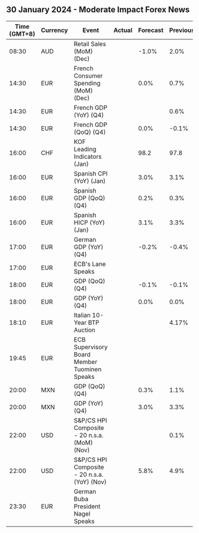 ## 30 January 2024 - Moderate Impact Forex News

| Time (GMT+8) | Currency | Event | Actual | Forecast | Previous |
|------|----------|-------|--------|----------|----------|
| 08:30 | AUD | Retail Sales (MoM) (Dec) |  | -1.0% | 2.0% |
| 14:30 | EUR | French Consumer Spending (MoM) (Dec) |  | 0.0% | 0.7% |
| 14:30 | EUR | French GDP (YoY) (Q4) |  |  | 0.6% |
| 14:30 | EUR | French GDP (QoQ) (Q4) |  | 0.0% | -0.1% |
| 16:00 | CHF | KOF Leading Indicators (Jan) |  | 98.2 | 97.8 |
| 16:00 | EUR | Spanish CPI (YoY) (Jan) |  | 3.0% | 3.1% |
| 16:00 | EUR | Spanish GDP (QoQ) (Q4) |  | 0.2% | 0.3% |
| 16:00 | EUR | Spanish HICP (YoY) (Jan) |  | 3.1% | 3.3% |
| 17:00 | EUR | German GDP (YoY) (Q4) |  | -0.2% | -0.4% |
| 17:00 | EUR | ECB's Lane Speaks |  |  |  |
| 18:00 | EUR | GDP (QoQ) (Q4) |  | -0.1% | -0.1% |
| 18:00 | EUR | GDP (YoY) (Q4) |  | 0.0% | 0.0% |
| 18:10 | EUR | Italian 10-Year BTP Auction |  |  | 4.17% |
| 19:45 | EUR | ECB Supervisory Board Member Tuominen Speaks |  |  |  |
| 20:00 | MXN | GDP (QoQ) (Q4) |  | 0.3% | 1.1% |
| 20:00 | MXN | GDP (YoY) (Q4) |  | 3.0% | 3.3% |
| 22:00 | USD | S&P/CS HPI Composite - 20 n.s.a. (MoM) (Nov) |  |  | 0.1% |
| 22:00 | USD | S&P/CS HPI Composite - 20 n.s.a. (YoY) (Nov) |  | 5.8% | 4.9% |
| 23:30 | EUR | German Buba President Nagel Speaks |  |  |  |
